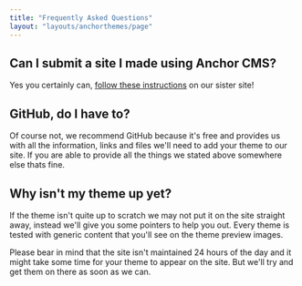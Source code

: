```yaml
---
title: "Frequently Asked Questions"
layout: "layouts/anchorthemes/page"
---
```


## Can I submit a site I made using Anchor CMS?

Yes you certainly can, [follow these instructions](https://anchorshowcase.com/submit/) on our sister site!

## GitHub, do I have to?

Of course not, we recommend GitHub because it's free and provides us with all the information, links and files we'll need to add your theme to our site. If you are able to provide all the things we stated above somewhere else thats fine.

## Why isn't my theme up yet?

If the theme isn't quite up to scratch we may not put it on the site straight away, instead we'll give you some pointers to help you out. Every theme is tested with generic content that you'll see on the theme preview images.

Please bear in mind that the site isn't maintained 24 hours of the day and it might take some time for your theme to appear on the site. But we'll try and get them on there as soon as we can.
